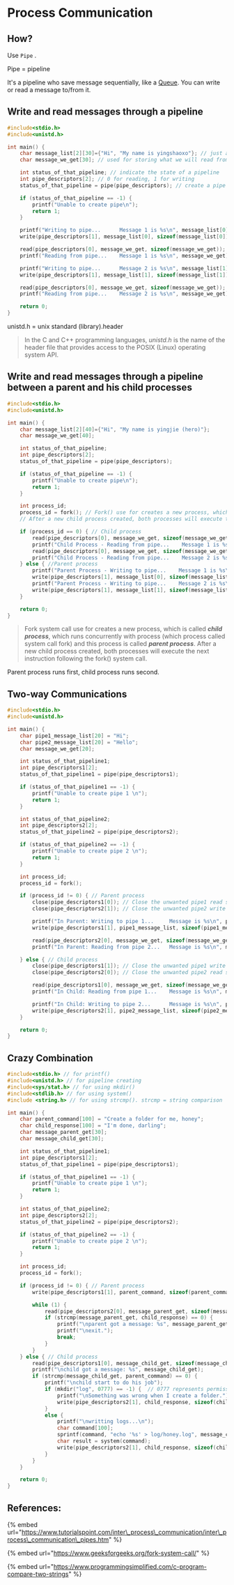 # Process Communication

## How?

Use `Pipe` .

Pipe = pipeline

It's a pipeline who save message sequentially, like a [Queue](https://en.wikipedia.org/wiki/Queue_%28abstract_data_type%29). You can write or read a message to/from it.

## Write and read messages through a pipeline

```c
#include<stdio.h>
#include<unistd.h>

int main() {
    char message_list[2][30]={"Hi", "My name is yingshaoxo"}; // just a list of two words
    char message_we_get[30]; // used for storing what we will read from a pipeline later

    int status_of_that_pipeline; // indicate the state of a pipeline
    int pipe_descriptors[2]; // 0 for reading, 1 for writing
    status_of_that_pipeline = pipe(pipe_descriptors); // create a pipe by giving its an empty array (pipe_descriptors)

    if (status_of_that_pipeline == -1) {
        printf("Unable to create pipe\n");
        return 1;
    }

    printf("Writing to pipe...      Message 1 is %s\n", message_list[0]);
    write(pipe_descriptors[1], message_list[0], sizeof(message_list[0])); // write "Hi" to our pipeline

    read(pipe_descriptors[0], message_we_get, sizeof(message_we_get)); // read "Hi" from our pipeline
    printf("Reading from pipe...    Message 1 is %s\n", message_we_get);

    printf("Writing to pipe...      Message 2 is %s\n", message_list[1]);
    write(pipe_descriptors[1], message_list[1], sizeof(message_list[1])); // write "My name is yingshaoxo" to our pipeline

    read(pipe_descriptors[0], message_we_get, sizeof(message_we_get)); // read "My name is yingshaoxo" from our pipeline
    printf("Reading from pipe...    Message 2 is %s\n", message_we_get);

    return 0;
}
```

unistd.h = unix standard \(library\).header

> In the C and C++ programming languages, _unistd.h_ is the name of the header file that provides access to the POSIX \(Linux\) operating system API.

## Write and read messages through a pipeline between a parent and his child processes

```c
#include<stdio.h>
#include<unistd.h>

int main() {
    char message_list[2][40]={"Hi", "My name is yingjie (hero)"};
    char message_we_get[40];

    int status_of_that_pipeline;
    int pipe_descriptors[2];
    status_of_that_pipeline = pipe(pipe_descriptors);

    if (status_of_that_pipeline == -1) {
        printf("Unable to create pipe\n");
        return 1;
    }

    int process_id;
    process_id = fork(); // Fork() use for creates a new process, which is called child process
    // After a new child process created, both processes will execute the next instruction following the fork() system call.

    if (process_id == 0) { // Child process
        read(pipe_descriptors[0], message_we_get, sizeof(message_we_get));
        printf("Child Process - Reading from pipe...    Message 1 is %s\n", message_we_get);
        read(pipe_descriptors[0], message_we_get, sizeof(message_we_get));
        printf("Child Process - Reading from pipe...    Message 2 is %s\n", message_we_get);
    } else { //Parent process
        printf("Parent Process - Writing to pipe...    Message 1 is %s\n", message_list[0]);
        write(pipe_descriptors[1], message_list[0], sizeof(message_list[0]));
        printf("Parent Process - Writing to pipe...    Message 2 is %s\n", message_list[1]);
        write(pipe_descriptors[1], message_list[1], sizeof(message_list[1]));
    }

    return 0;
}
```

> Fork system call use for creates a new process, which is called _**child process**_, which runs concurrently with process \(which process called system call fork\) and this process is called _**parent process**_. After a new child process created, both processes will execute the next instruction following the fork\(\) system call.

Parent process runs first, child process runs second.

## Two-way Communications

```c
#include<stdio.h>
#include<unistd.h>

int main() {
    char pipe1_message_list[20] = "Hi";
    char pipe2_message_list[20] = "Hello";
    char message_we_get[20];

    int status_of_that_pipeline1;
    int pipe_descriptors1[2];
    status_of_that_pipeline1 = pipe(pipe_descriptors1);

    if (status_of_that_pipeline1 == -1) {
        printf("Unable to create pipe 1 \n");
        return 1;
    }

    int status_of_that_pipeline2;
    int pipe_descriptors2[2];
    status_of_that_pipeline2 = pipe(pipe_descriptors2);

    if (status_of_that_pipeline2 == -1) {
        printf("Unable to create pipe 2 \n");
        return 1;
    }

    int process_id;
    process_id = fork();

    if (process_id != 0) { // Parent process
        close(pipe_descriptors1[0]); // Close the unwanted pipe1 read side, unnecessary
        close(pipe_descriptors2[1]); // Close the unwanted pipe2 write side, unnecessary

        printf("In Parent: Writing to pipe 1...     Message is %s\n", pipe1_message_list);
        write(pipe_descriptors1[1], pipe1_message_list, sizeof(pipe1_message_list));

        read(pipe_descriptors2[0], message_we_get, sizeof(message_we_get)); // it will be stuck until a new message has been sent to pipeline2? Not sure
        printf("In Parent: Reading from pipe 2...   Message is %s\n", message_we_get);

    } else { // Child process
        close(pipe_descriptors1[1]); // Close the unwanted pipe1 write side, unnecessary
        close(pipe_descriptors2[0]); // Close the unwanted pipe2 read side, unnecessary

        read(pipe_descriptors1[0], message_we_get, sizeof(message_we_get)); // it will be stuck until a new message has been sent to pipeline1? Not sure
        printf("In Child: Reading from pipe 1...    Message is %s\n", message_we_get);

        printf("In Child: Writing to pipe 2...      Message is %s\n", pipe2_message_list);
        write(pipe_descriptors2[1], pipe2_message_list, sizeof(pipe2_message_list));
    }

    return 0;
}
```

## Crazy Combination

```c
#include<stdio.h> // for printf()
#include<unistd.h> // for pipeline creating
#include<sys/stat.h> // for using mkdir()
#include<stdlib.h> // for using system()
#include <string.h> // for using strcmp(). strcmp = string comparison

int main() {
    char parent_command[100] = "Create a folder for me, honey";
    char child_response[100] = "I'm done, darling";
    char message_parent_get[30];
    char message_child_get[30];

    int status_of_that_pipeline1;
    int pipe_descriptors1[2];
    status_of_that_pipeline1 = pipe(pipe_descriptors1);

    if (status_of_that_pipeline1 == -1) {
        printf("Unable to create pipe 1 \n");
        return 1;
    }

    int status_of_that_pipeline2;
    int pipe_descriptors2[2];
    status_of_that_pipeline2 = pipe(pipe_descriptors2);

    if (status_of_that_pipeline2 == -1) {
        printf("Unable to create pipe 2 \n");
        return 1;
    }

    int process_id;
    process_id = fork();

    if (process_id != 0) { // Parent process
        write(pipe_descriptors1[1], parent_command, sizeof(parent_command));

        while (1) {
            read(pipe_descriptors2[0], message_parent_get, sizeof(message_parent_get)); // it will be stuck until a new message has been sent to pipeline2
            if (strcmp(message_parent_get, child_response) == 0) {
                printf("\nparent got a message: %s", message_parent_get);
                printf("\nexit.");
                break;
            }
        }
    } else { // Child process
        read(pipe_descriptors1[0], message_child_get, sizeof(message_child_get)); // it will be stuck until a new message has been sent to pipeline1
        printf("\nchild got a message: %s", message_child_get);
        if (strcmp(message_child_get, parent_command) == 0) {
            printf("\nchild start to do his job");
            if (mkdir("log", 0777) == -1) {  // 0777 represents permission of "Everyone can read write and execute"
                printf("\nSomething was wrong when I create a folder.");
                write(pipe_descriptors2[1], child_response, sizeof(child_response));
            }
            else {
                printf("\nwritting logs...\n");
                char command[100];
                sprintf(command, "echo '%s' > log/honey.log", message_child_get);
                char result = system(command);
                write(pipe_descriptors2[1], child_response, sizeof(child_response));
            }
        }
    }

    return 0;
}
```

## References:

{% embed url="https://www.tutorialspoint.com/inter\_process\_communication/inter\_process\_communication\_pipes.htm" %}

{% embed url="https://www.geeksforgeeks.org/fork-system-call/" %}

{% embed url="https://www.programmingsimplified.com/c-program-compare-two-strings" %}



